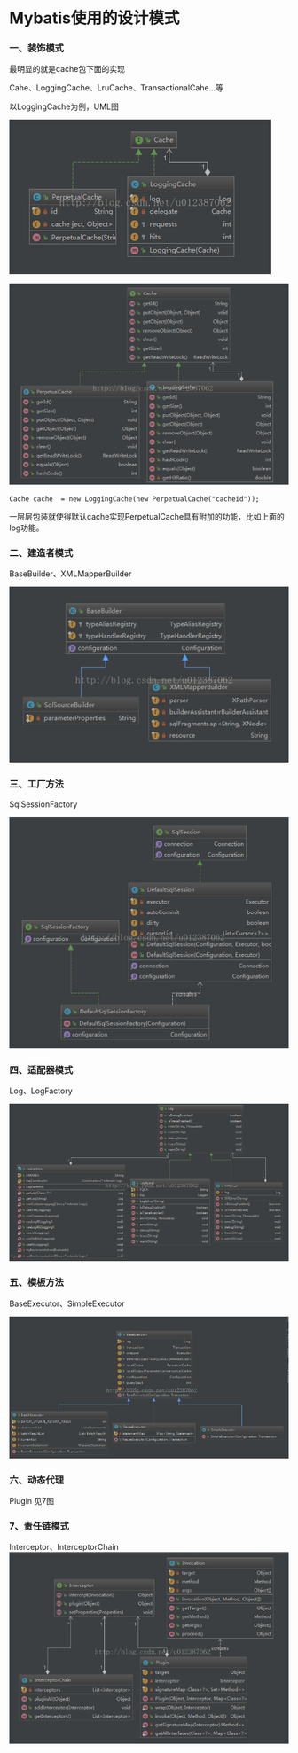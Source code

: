 # Mybatis使用的设计模式

### 一、装饰模式

最明显的就是cache包下面的实现

Cahe、LoggingCache、LruCache、TransactionalCahe...等

以LoggingCache为例，UML图

![img](/static/image/20170628210545089.png)

![img](/static/image/20170628210109123.png)

```
Cache cache  = new LoggingCache(new PerpetualCache("cacheid"));
```

一层层包装就使得默认cache实现PerpetualCache具有附加的功能，比如上面的log功能。

### 二、建造者模式

BaseBuilder、XMLMapperBuilder

![img](/static/image/20170628214707239.png)

### 三、工厂方法

SqlSessionFactory

![img](/static/image/20170628213853842.png)

### 四、适配器模式

Log、LogFactory

![img](/static/image/20170628213948664.png)

### 五、模板方法

BaseExecutor、SimpleExecutor

![img](/static/image/20170628212637781.png)

### 六、动态代理

Plugin 见7图

### 7、责任链模式

Interceptor、InterceptorChain  
![img](/static/image/20170628212721189.png)

